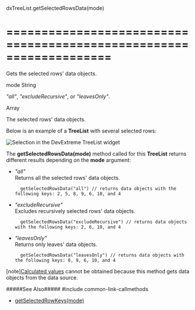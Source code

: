 <!--id-->dxTreeList.getSelectedRowsData(mode)<!--/id-->
===================================================================
===================================================================

<!--shortDescription-->
Gets the selected rows' data objects.
<!--/shortDescription-->

<!--paramName1-->mode<!--/paramName1-->
<!--paramType1-->String<!--/paramType1-->
<!--paramDescription1-->
*"all"*, *"excludeRecursive"*, or *"leavesOnly"*.
<!--/paramDescription1-->

<!--returnType-->Array<any><!--/returnType-->
<!--returnDescription-->
The selected rows' data objects.
<!--/returnDescription-->

<!--fullDescription-->
Below is an example of a **TreeList** with several selected rows:

![Selection in the DevExtreme TreeList widget](/Content/images/doc/19_1/treelist/getselectedrowkeys.png)

The **getSelectedRowsData(mode)** method called for this **TreeList** returns different results depending on the **mode** argument:

- *"all"*        
Returns all the selected rows' data objects.

        getSelectedRowsData("all") // returns data objects with the following keys: 2, 5, 8, 9, 6, 10, and 4

- *"excludeRecursive"*        
Excludes recursively selected rows' data objects.

        getSelectedRowsData("excludeRecursive") // returns data objects with the following keys: 2, 6, 10, and 4

- *"leavesOnly"*          
Returns only leaves' data objects.

        getSelectedRowsData("leavesOnly") // returns data objects with the following keys: 8, 9, 6, 10, and 4

[note][Calculated values](/Documentation/ApiReference/UI_Widgets/dxTreeList/Configuration/columns/#calculateCellValue) cannot be obtained because this method gets data objects from the data source.

#####See Also#####
#include common-link-callmethods
- [getSelectedRowKeys(mode)](/Documentation/ApiReference/UI_Widgets/dxTreeList/Methods/#getSelectedRowKeysmode)
<!--/fullDescription-->